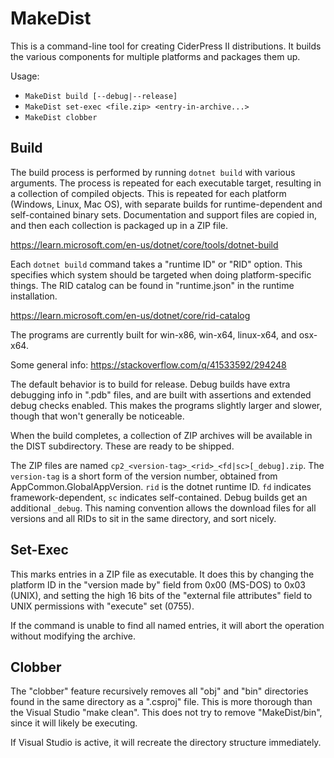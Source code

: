 # MakeDist #

This is a command-line tool for creating CiderPress II distributions.  It builds the various
components for multiple platforms and packages them up.

Usage:
 - `MakeDist build [--debug|--release]`
 - `MakeDist set-exec <file.zip> <entry-in-archive...>`
 - `MakeDist clobber`

## Build ##

The build process is performed by running `dotnet build` with various arguments.  The process
is repeated for each executable target, resulting in a collection of compiled objects.  This
is repeated for each platform (Windows, Linux, Mac OS), with separate builds for runtime-dependent
and self-contained binary sets.  Documentation and support files are copied in, and then each
collection is packaged up in a ZIP file.

https://learn.microsoft.com/en-us/dotnet/core/tools/dotnet-build

Each `dotnet build` command takes a "runtime ID" or "RID" option.  This specifies which system
should be targeted when doing platform-specific things.  The RID catalog can be found in
"runtime.json" in the runtime installation.

https://learn.microsoft.com/en-us/dotnet/core/rid-catalog

The programs are currently built for win-x86, win-x64, linux-x64, and osx-x64.

Some general info: https://stackoverflow.com/q/41533592/294248

The default behavior is to build for release.  Debug builds have extra debugging info in ".pdb"
files, and are built with assertions and extended debug checks enabled.  This makes the programs
slightly larger and slower, though that won't generally be noticeable.

When the build completes, a collection of ZIP archives will be available in the DIST subdirectory.
These are ready to be shipped.

The ZIP files are named `cp2_<version-tag>_<rid>_<fd|sc>[_debug].zip`.  The `version-tag` is a
short form of the version number, obtained from AppCommon.GlobalAppVersion.  `rid` is the dotnet
runtime ID.  `fd` indicates framework-dependent, `sc` indicates self-contained.  Debug builds get
an additional `_debug`.  This naming convention allows the download files for all versions and
all RIDs to sit in the same directory, and sort nicely.

## Set-Exec ##

This marks entries in a ZIP file as executable.  It does this by changing the platform ID in
the "version made by" field from 0x00 (MS-DOS) to 0x03 (UNIX), and setting the high 16 bits
of the "external file attributes" field to UNIX permissions with "execute" set (0755).

If the command is unable to find all named entries, it will abort the operation without modifying
the archive.

## Clobber ##

The "clobber" feature recursively removes all "obj" and "bin" directories found in the same
directory as a ".csproj" file.  This is more thorough than the Visual Studio "make clean".
This does not try to remove "MakeDist/bin", since it will likely be executing.

If Visual Studio is active, it will recreate the directory structure immediately.
